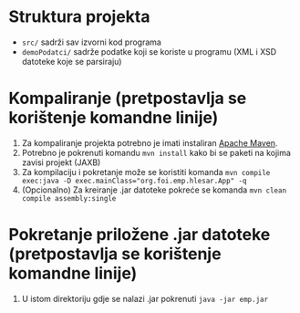 # Struktura projekta
- `src/` sadrži sav izvorni kod programa
- `demoPodatci/` sadrže podatke koji se koriste u programu (XML i XSD datoteke koje se parsiraju)

# Kompaliranje (pretpostavlja se korištenje komandne linije)
1. Za kompaliranje projekta potrebno je imati instaliran [Apache Maven](https://maven.apache.org/).
2. Potrebno je pokrenuti komandu `mvn install` kako bi se paketi na kojima zavisi projekt (JAXB)
3. Za kompilaciju i pokretanje može se koristiti komanda `mvn compile exec:java -D exec.mainClass="org.foi.emp.hlesar.App" -q`
4. (Opcionalno) Za kreiranje .jar datoteke pokreće se komanda `mvn clean compile assembly:single`

# Pokretanje priložene .jar datoteke (pretpostavlja se korištenje komandne linije)
1. U istom direktoriju gdje se nalazi .jar pokrenuti `java -jar emp.jar`
